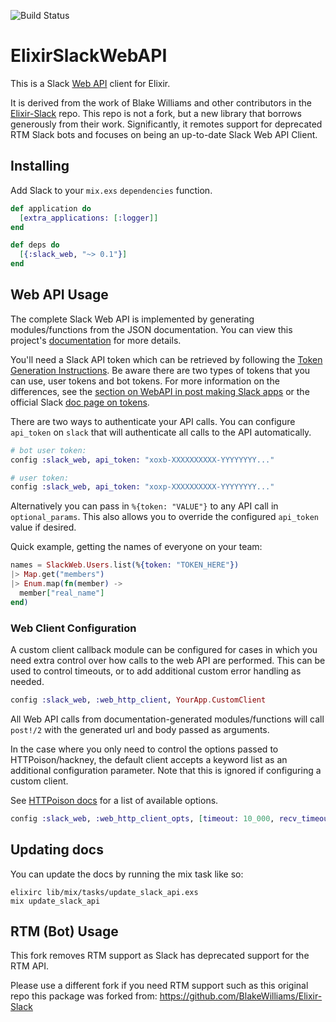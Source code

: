 ![Build Status](https://github.com/amattn/docs/ElixirSlackWebAPI/workflows/elixir.yml/badge.svg)


# ElixirSlackWebAPI

This is a Slack [Web API][] client for Elixir.

It is derived from the work of Blake Williams and other contributors in the [Elixir-Slack][] repo.  This repo is not a fork, but a new library that borrows generously from their work.  Significantly, it remotes support for deprecated RTM Slack bots and focuses on being an up-to-date Slack Web API Client.

[Web API]: https://api.slack.com/web
[Elixir-Slack]: https://github.com/BlakeWilliams/Elixir-Slack

## Installing

Add Slack to your `mix.exs` `dependencies` function.

```elixir
def application do
  [extra_applications: [:logger]]
end

def deps do
  [{:slack_web, "~> 0.1"}]
end
```

## Web API Usage

The complete Slack Web API is implemented by generating modules/functions from
the JSON documentation. You can view this project's [documentation] for more
details.

[documentation]: http://hexdocs.pm/slack_web/

You'll need a Slack API token which can be retrieved by following the [Token Generation Instructions].  Be aware there are two types of tokens that you can use, user tokens and bot tokens.  For more information on the differences, see the [section on WebAPI in post making Slack apps][tokens] or the official Slack [doc page on tokens][slack_tokens].

[Token Generation Instructions]: https://hexdocs.pm/slack/token_generation_instructions.html
[tokens]: https://amattn.com/p/making_a_slack_app_interaction_bot_in_2021.html#web_api
[slack_tokens]: https://api.slack.com/authentication/token-types

There are two ways to authenticate your API calls. You can configure `api_token`
on `slack` that will authenticate all calls to the API automatically.

```elixir
# bot user token:
config :slack_web, api_token: "xoxb-XXXXXXXXXX-YYYYYYYY..."

# user token:
config :slack_web, api_token: "xoxp-XXXXXXXXXX-YYYYYYYY..."
```

Alternatively you can pass in `%{token: "VALUE"}` to any API call in
`optional_params`. This also allows you to override the configured `api_token`
value if desired.

Quick example, getting the names of everyone on your team:

```elixir
names = SlackWeb.Users.list(%{token: "TOKEN_HERE"})
|> Map.get("members")
|> Enum.map(fn(member) ->
  member["real_name"]
end)
```

### Web Client Configuration

A custom client callback module can be configured for cases in which you need extra control
over how calls to the web API are performed. This can be used to control timeouts, or to add additional
custom error handling as needed.

```elixir
config :slack_web, :web_http_client, YourApp.CustomClient
```

All Web API calls from documentation-generated modules/functions will call `post!/2` with the generated url
and body passed as arguments.

In the case where you only need to control the options passed to HTTPoison/hackney, the default client accepts
a keyword list as an additional configuration parameter. Note that this is ignored if configuring a custom client.

See [HTTPoison docs](https://hexdocs.pm/httpoison/HTTPoison.html#request/5) for a list of available options.

```elixir
config :slack_web, :web_http_client_opts, [timeout: 10_000, recv_timeout: 10_000]
```

## Updating docs

You can update the docs by running the mix task like so:

    elixirc lib/mix/tasks/update_slack_api.exs
    mix update_slack_api                      

## RTM (Bot) Usage

This fork removes RTM support as Slack has deprecated support for the RTM API.

Please use a different fork if you need RTM support such as this original repo this package was forked from: https://github.com/BlakeWilliams/Elixir-Slack


